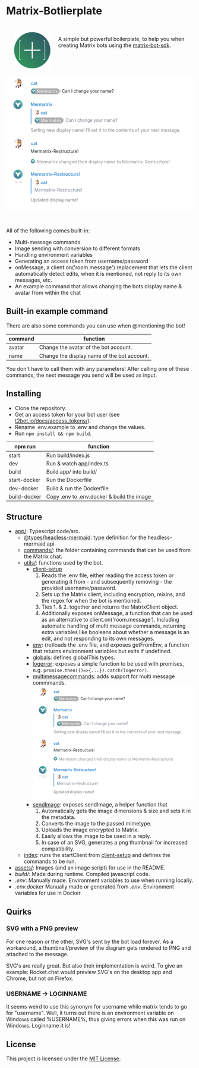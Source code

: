 # Matrix-Botlierplate


<span>
<img src="assets/matrix-botlerplate.png" align="left" style="width:100px;height: 100px; margin: 20px;">

&nbsp;

A simple but powerful boilerplate, to help you when creating Matrix bots using the [matrix-bot-sdk](https://github.com/turt2live/matrix-bot-sdk).
</span>

&nbsp;&nbsp;&nbsp;

<img src="assets/Screenshot.png" clear="both" alt="A screenshot of the matrix-botlerplate in action" />

&nbsp;

All of the following comes built-in:
- Multi-message commands
- Image sending with conversion to different formats
- Handling environment variables
- Generating an access token from username/password
- onMessage, a client.on('room.message') replacement that lets the client automatically detect edits, when it is mentioned, not reply to its own messages, etc.
- An example command that allows changing the bots display name & avatar from within the chat


## Built-in example command

There are also some commands you can use when @mentioning the bot!

| command |                  function                   |
| ------- | ------------------------------------------- |
| avatar  | Change the avatar of the bot account.       |
| name    | Change the display name of the bot account. |

You don't have to call them with any parameters!
After calling one of these commands, the next message you send will be used as input.

## Installing
- Clone the repository.
- Get an access token for your bot user (see [t2bot.io/docs/access_tokens/](https://t2bot.io/docs/access_tokens/)).
- Rename .env.example to .env and change the values.
- Run `npm install && npm build`.


|    npm run   |                   function                 |
| ------------ | ------------------------------------------ |
| start        | Run build/index.js                         |
| dev          | Run & watch app/index.ts                   |
| build        | Build app/ into build/                     |
| start-docker | Run the Dockerfile                         |
| dev-docker   | Build & run the Dockerfile                 |
| build-docker | Copy .env to .env.docker & build the image |

## Structure
- [app/](app/): Typescript code/src.
    - [@types/headless-mermaid](app/%40types/headless-mermaid/): type definition for the headless-mermaid api.
    - [commands/](app/commands/): the folder containing commands that can be used from the Matrix chat.
    - [utils/](app/utils/): functions used by the bot.
        - [client-setup](app/utils/client-setup.ts)
            1. Reads the .env file, either reading the access token or generating it from - and subsequently removing - the provided username/password.
            2. Sets up the Matrix client, including encryption, mixins, and the regex for when the bot is mentioned.
            3. Ties 1. & 2. together and returns the MatrixClient object.
            4. Additionally exposes onMessage, a function that can be used as an alternative to client.on('room.message'). Including automatic handling of multi message commands, returning extra variables like booleans about whether a message is an edit, and not responding to its own messages.
        - [env](app/utils/env.ts): (re)loads the .env file, and exposes getFromEnv, a function that returns environment variables but exits if undefined.
        - [globals](app/utils/globals.ts): defines globalThis types.
        - [logerror](app/utils/logerror.ts): exposes a simple function to be used with promises, e.g. `promise.then(()=>{...}).catch(logerror)`.
        - [multimessagecommands](app/utils/multimessagecommand.ts): adds support for multi message commmands. ![A screenshot of Element where a multi message command is displayed](assets/Screenshot-Multimessagecommands.png)
        - [sendImage](app/utils/sendImage.ts): exposes sendImage, a helper function that
            1. Automatically gets the image dimensions & size and sets it in the metadata.
            2. Converts the image to the passed mimetype.
            3. Uploads the image encrypted to Matrix.
            4. Easily allows the image to be used in a reply.
            5. In case of an SVG, generates a png thumbnail for increased compatibility.
    - [index](app/index.ts): runs the startClient from [client-setup](app/utils/client-setup.ts) and defines the commands to be run.
- [assets/](assets/): Images (and an image script) for use in the README.
- *build/*: Made during runtime. Compiled javascript code.
- *.env*: Manually made. Environment variables to use when running locally.
- *.env.docker* Manually made or generated from *.env*. Environment variables for use in Docker.


## Quirks
### SVG with a PNG preview
For one reason or the other, SVG's sent by the bot load forever.
As a workaround, a thumbnail/preview of the diagram gets rendered to PNG and attached to the message.

SVG's are really great. But also their implementation is weird. To give an example: Rocket.chat would preview SVG's on the desktop app and Chrome, but not on Firefox.

### USERNAME -> LOGINNAME
It seems weird to use this synonym for username while matrix tends to go for "username". Well, it turns out there is an environment variable on Windows called %USERNAME%, thus giving errors when this was run on Windows. Loginname it is!

## License
This project is licensed under the [MIT License](LICENSE).

